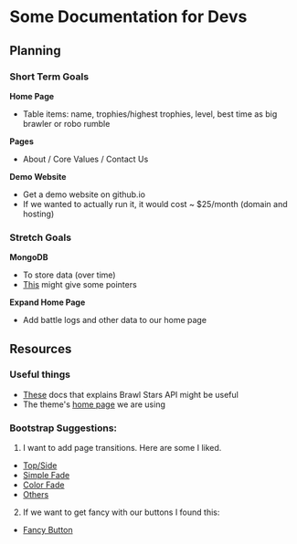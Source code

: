 # Some Documentation for Devs

## Planning

### Short Term Goals

**Home Page**
* Table items: name, trophies/highest trophies, level, best time as big brawler or robo rumble

**Pages**
* About / Core Values / Contact Us

**Demo Website**
* Get a demo website on github.io 
* If we wanted to actually run it, it would cost ~ $25/month (domain and hosting)

### Stretch Goals

**MongoDB**
* To store data (over time)
* [This](https://www.youtube.com/watch?v=JnEH9tYLxLk) might give some pointers

**Expand Home Page**
* Add battle logs and other data to our home page

## Resources
### Useful things

* [These](https://brawlstats.readthedocs.io/en/latest/api.html) docs that explains Brawl Stars API might be useful
* The theme's [home page](https://themesguide.github.io/top-hat/dist/monotone/) we are using


### Bootstrap Suggestions:

1. I want to add page transitions. Here are some I liked.  
* [Top/Side](https://codepen.io/hannesofie/pen/aplGf)
* [Simple Fade](https://christopheraue.net/design/fading-pages-on-load-and-unload)
* [Color Fade](https://www.codeply.com/p/VrZv1pNUPw)
* [Others](https://onaircode.com/bootstrap-page-transitions-effect-examples/)

2. If we want to get fancy with our buttons I found this: 
* [Fancy Button](https://codepen.io/EvyatarDa/pen/waKXMd)
